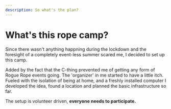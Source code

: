 ```yaml
---
description: So what's the plan?
---
```


# What's this rope camp?

Since there wasn't anything happning during the lockdown and the foresight of a completely event-less summer scared me, I decided to set up this camp.

Added by the fact that the C-thing prevented me of getting any form of Rogue Rope events going. The 'organizer' in me started to have a little itch. Fueled with the isolation of being at home, and a freshly installed computer I developed the idea, found a location and planned the basic infrastructure so far.

The setup is volunteer driven, **everyone needs to participate.** 
